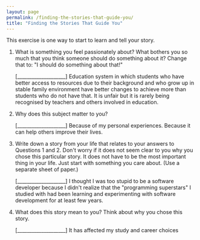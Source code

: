 ```yaml
---
layout: page
permalink: /finding-the-stories-that-guide-you/
title: "Finding the Stories That Guide You"
---
```


This exercise is one way to start to learn and tell your story.

1.  What is something you feel passionately about?
    What bothers you so much that you think someone should do something about it?
    Change that to: "I should do something about that!"

    [____________________]
    Education system in which students who have better access to resources due to their background and who grow up in stable family environment have better changes to achieve more than students who do not have that. It is unfair but it is rarely being recognised by teachers and others involved in education.

2.  Why does this subject matter to you?

    [____________________]
    Because of my personal experiences. Because it can help others improve their lives.

3.  Write down a story from your life that relates to your answers to Questions 1 and 2.
    Don't worry if it does not seem clear to you why you chose this particular story.
    It does not have to be the most important thing in your life.
    Just start with something you care about.
    (Use a separate sheet of paper.)

    [____________________]
    I thought I was too stupid to be a software developer because I didn't realize that the "programming superstars" I studied with had been learning and experimenting with software development for at least few years.

4.  What does this story mean to you?
    Think about why you chose this story.

    [____________________]
    It has affected my study and career choices 
